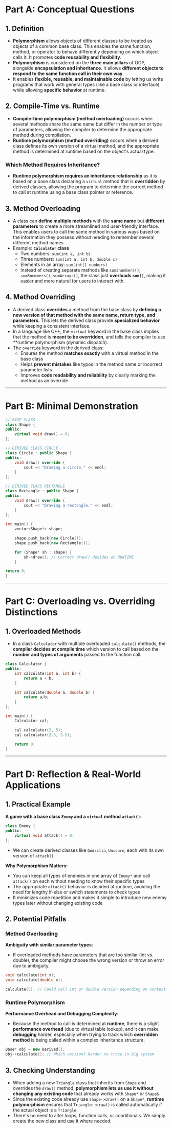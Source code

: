 # Part A: Conceptual Questions
## 1. Definition
- **Polymorphism** allows objects of different classes to be treated as objects of a common base class. This enables the same function, method, or operator to behave differently depending on which object calls it. It promotes **code reusability and flexibility**.
- **Polymorphism** is considered on the **three main pillars** of OOP, alongside **encapsulation and inheritance**. It allows **different objects to respond to the same function call in their own way**.
- It enables **flexible, reusable, and maintainable code** by letting us write programs that work with general types (like a base class or interface) while allowing **specific behavior** at runtime. 

## 2. Compile-Time vs. Runtime
- **Compile-time polymorphism (method overloading)** occurs when several methods share the same name but differ in the number or type of parameters, allowing the compiler to determine the appropriate method during compilation.
- **Runtime polymorphism (method overriding)** occurs when a derived class defines its own version of a virtual method, and the appropriate method is determined at runtime based on the object's actual type.

### Which Method Requires Inheritance?
- **Runtime polymorphism requires an inheritance relationship** as it is based on a base class declaring a `virtual` method that is **overridden** by derived classes, allowing the program to determine the correct method to call at runtime using a base class pointer or reference.

## 3. Method Overloading
- A class can **define multiple methods** with the **same name** but **different parameters** to create a more streamlined and user-friendly interface. This enables users to call the same method in various ways based on the information they possess without needing to remember several different method names.
- Example: **`Calculator` class**
    - Two numbers: `sum(int a, int b)`
    - Three numbers: `sum(int a, int b, double c)`
    - Elements in an array: `sum(int[] numbers)`
    - Instead of creating separate methods like `sum2numbers()`, `sum3numbers()`, `sumArrays()`, the class just **overloads `sum()`**, making it easier and more natural for users to interact with.

## 4. Method Overriding
- A derived class **overrides** a method from the base class by **defining a new version of that method with the same name, return type, and parameters.** This lets the derived class provide **specialized behavior** while keeping a consistent interface.
- In a language like C++, the `virtual` keyword in the base class implies that the method is **meant to be overridden**, and tells the compiler to use **runtime polymorphism (dynamic dispatch).
- The `override` keyword in the derived class:
    - Ensures the method **matches exactly** with a virtual method in the base class
    - Helps **prevent mistakes** like typos in the method name or incorrect parameter lists
    - Improves **code readability and reliability** by clearly marking the method as an override
---

# Part B: Minimal Demonstration
```c++
// BASE CLASS
class Shape {
public:
    virtual void draw() = 0;
};

// DERIVED CLASS CIRCLE
class Circle : public Shape {
public:
    void draw() override {
        cout << "Drawing a circle." << endl;
    }
};

// DERIVED CLASS RECTANGLE
class Rectangle : public Shape {
public:
    void draw() override {
        cout << "Drawing a rectangle." << endl;
    }
};

int main() {
    vector<Shape*> shape;

    shape.push_back(new Circle());
    shape.push_back(new Rectangle());

    for (Shape* sh : shape) {
        sh->draw(); // Correct draw() decides at RUNTIME
    } 

return 0;
}
```
---

# Part C: Overloading vs. Overriding Distinctions
## 1. Overloaded Methods
- In a class `Calculator` with multiple overloaded `calculate()` methods, the **compiler decides at compile time** which version to call based on the **number and types of arguments** passed to the function call.
```c++
class Calculator {
public:
    int calculate(int a, int b) {
        return a + b;
    }

    int calculate(double a, double b) {
        return a/b;
    }
};

int main() {
    Calculator cal;

    cal.calculator(2, 5);
    cal.calculator(2.5, 5.5);

    return 0;
}
```
---

# Part D: Reflection & Real-World Applications
## 1. Practical Example
**A game with a base class `Enemy` and a `virtual` method `attack()`:**
```c++
class Ememy {
public:
    virtual void attack() = 0;
};
```
- We can create derived classes like `Godzilla`, `Unicorn`, each with its own version of `attack()`
  
**Why Polymorphism Matters:**
- You can keep all types of enemies in one array of `Enemy*` and call `attack()` on each without needing to know their specific types
- The appropriate `attack()` behavior is decided at runtime, avoiding the need for lengthy if-else or switch statements to check types
- It minimizes code repetition and makes it simple to introduce new enemy types later without changing existing code

## 2. Potential Pitfalls
### Method Overloading
**Ambiguity with similar parameter types**:
- If overloaded methods have parameters that are too similar (int vs. double), the compiler might choose the wrong version or throw an error due to ambiguity. 
```c++
void calculate(int x);
void calculate(double x);

calculate(5); // Could call int or double version depending on context
```

### Runtime Polymorphism
**Performance Overhead and Debugging Complexity**:
- Because the method to call is determined at **runtime**, there is a slight **performance overhead** (due to virtual table lookup), and it can make **debugging** harder, especially when trying to track which **overridden method** is being called within a complex inheritance structure.
```c++
Base* obj = new Derived();
obj->calculate(); // Which version? Harder to trace in big system
```

## 3. Checking Understanding
- When adding a new `Triangle` class that inherits from `Shape` and overrides the `draw()` method, **polymorphism lets us use it without changing any existing code** that already works with `Shape*` or `Shape&`
- Since the existing code already use `shape->draw()` on a `Shape*`,  **runtime polymorphism** ensures that `Triangle::draw()` is called automatically if the actual object is a `Triangle`
- There's no need to alter loops, function calls, or conditionals. We simply create the new class and use it where needed.
